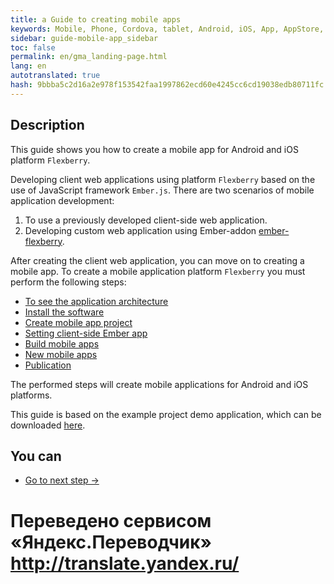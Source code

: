 ```yaml
---
title: a Guide to creating mobile apps 
keywords: Mobile, Phone, Cordova, tablet, Android, iOS, App, AppStore, play market
sidebar: guide-mobile-app_sidebar
toc: false
permalink: en/gma_landing-page.html
lang: en 
autotranslated: true 
hash: 9bbba5c2d16a2e978f153542faa1997862ecd60e4245cc6cd19038edb80711fc
---
```


## Description

This guide shows you how to create a mobile app for Android and iOS platform `Flexberry`.

Developing client web applications using platform `Flexberry` based on the use of JavaScript framework `Ember.js`. There are two scenarios of mobile application development:

1. To use a previously developed client-side web application.
2. Developing custom web application using Ember-addon [ember-flexberry](https://flexberry.github.io/ru/ef_landing_page.html).

After creating the client web application, you can move on to creating a mobile app.
To create a mobile application platform `Flexberry` you must perform the following steps:

- [To see the application architecture](gms_architecture-mobile-app.html)
- [Install the software](gma_po-mobile-app.html)
- [Create mobile app project](gma_create-mobile-app.html)
- [Setting client-side Ember app](gma_setting_ember-mobile-app.html)
- [Build mobile apps](gma_build-mobile-app.html)
- [New mobile apps](gma_launch-mobile-app.html)
- [Publication](gma_publish-mobile-app.html)

The performed steps will create mobile applications for Android and iOS platforms.

This guide is based on the example project demo application, which can be downloaded [here](https://github.com/Flexberry/flexberry-cordova-ember-demo).

## You can

* [Go to next step ->](gms_architecture-mobile-app.html)



 # Переведено сервисом «Яндекс.Переводчик» http://translate.yandex.ru/
